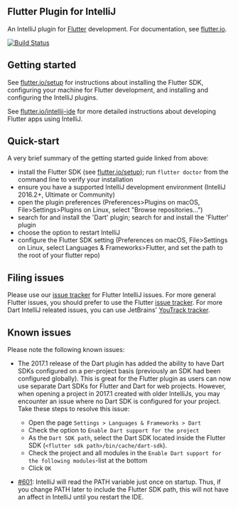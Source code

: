 ## Flutter Plugin for IntelliJ

An IntelliJ plugin for [Flutter](https://flutter.io/) development. For documentation, see [flutter.io](https://flutter.io/intellij-ide/).

[![Build Status](https://travis-ci.org/flutter/flutter-intellij.svg)](https://travis-ci.org/flutter/flutter-intellij)

## Getting started

See [flutter.io/setup](https://flutter.io/setup/) for instructions about installing the Flutter SDK, configuring your machine for Flutter development, and installing and configuring the IntelliJ plugins.

See [flutter.io/intellij-ide](https://flutter.io/intellij-ide/) for more detailed instructions about developing Flutter apps using IntelliJ.

## Quick-start

A very brief summary of the getting started guide linked from above:

- install the Flutter SDK (see [flutter.io/setup](https://flutter.io/setup/)); run `flutter doctor` from the command line to verify your installation
- ensure you have a supported IntelliJ development environment (IntelliJ 2016.2+, Ultimate or Community)
- open the plugin preferences (Preferences>Plugins on macOS, File>Settings>Plugins on Linux, select "Browse repositories…")
- search for and install the 'Dart' plugin; search for and install the 'Flutter' plugin
- choose the option to restart IntelliJ
- configure the Flutter SDK setting (Preferences on macOS, File>Settings on Linux, select Languages & Frameworks>Flutter, and set the path to the root of your flutter repo)

## Filing issues

Please use our [issue tracker](https://github.com/flutter/flutter-intellij/issues)
for Flutter IntelliJ issues. For more general Flutter issues, you should prefer to use
the Flutter [issue tracker](https://github.com/flutter/flutter/issues). For more
Dart IntelliJ releated issues, you can use JetBrains'
[YouTrack tracker](https://youtrack.jetbrains.com/issues?q=%23Dart%20%23Unresolved%20).

## Known issues

Please note the following known issues:

* The 2017.1 release of the Dart plugin has added the ability to have Dart SDKs configured on a
  per-project basis (previously an SDK had been configured globally). This is great for the Flutter
  plugin as users can now use separate Dart SDKs for Flutter and Dart for web projects. However,
  when opening a project in 2017.1 created with older IntelliJs, you may encounter an issue where
  no Dart SDK is configured for your project. Take these steps to resolve this issue:
   * Open the page `Settings > Languages & Frameworks > Dart`
   * Check the option to `Enable Dart support for the project`
   * As the `Dart SDK path`, select the Dart SDK located inside the Flutter SDK (`<flutter sdk path>/bin/cache/dart-sdk`).
   * Check the project and all modules in the `Enable Dart support for the following modules`-list at the bottom
   * Click `OK`

* [#601](https://github.com/flutter/flutter-intellij/issues/601): IntelliJ will read the PATH
  variable just once on startup. Thus, if you change PATH later to include the Flutter SDK path,
  this will not have an affect in IntelliJ until you restart the IDE.
